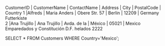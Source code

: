 CustomerID	| CustomerName | 	ContactName	 | Address	     | City	  | PostalCode | Country
1           |Alfreds       |  Maria Anders | Obere Str. 57 | Berlin | 12209	     | Germany
             Futterkiste		 
2	          |Ana Trujillo  |	Ana Trujillo | Avda. de la   | México |	05021      | Mexico
             Emparedados y                   Constitución     D.F.
              helados                          2222	
              

SELECT * FROM Customers
WHERE Country='Mexico';
